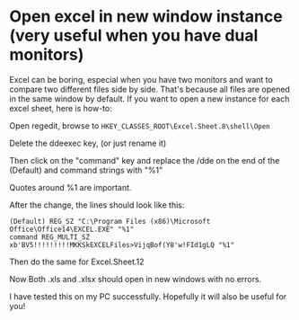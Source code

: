 # Open excel in new window instance (very useful when you have dual monitors)

Excel can be boring, especial when you have two monitors and want to compare two different files side by side. That's because all files are opened in the same window by default. If you want to open a new instance for each excel sheet, here is how-to:

Open regedit, browse to `HKEY_CLASSES_ROOT\Excel.Sheet.8\shell\Open`

Delete the ddeexec key, (or just rename it)

Then click on the "command" key and replace the /dde on the end of the (Default) and command strings with "%1"

Quotes around %1 are important.

After the change, the lines should look like this:

```
(Default) REG_SZ "C:\Program Files (x86)\Microsoft Office\Office14\EXCEL.EXE" "%1"
command REG_MULTI_SZ xb'BV5!!!!!!!!!MKKSkEXCELFiles>VijqBof(Y8'w!FId1gLQ "%1"
```

Then do the same for Excel.Sheet.12

Now Both .xls and .xlsx should open in new windows with no errors.

I have tested this on my PC successfully. Hopefully it will also be useful for you!
